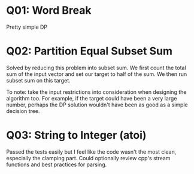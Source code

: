 
# Q01: Word Break

Pretty simple DP

# Q02: Partition Equal Subset Sum

Solved by reducing this problem into subset sum. We first count the total sum
of the input vector and set our target to half of the sum. We then run subset
sum on this target.

To note: take the input restrictions into consideration when designing the
algorithm too. For example, if the target could have been a very large number,
perhaps the DP solution wouldn't have been as good as a simple decision tree.

# Q03: String to Integer (atoi)

Passed the tests easily but I feel like the code wasn't the most clean,
especially the clamping part. Could optionally review cpp's stream functions
and best practices for parsing.
